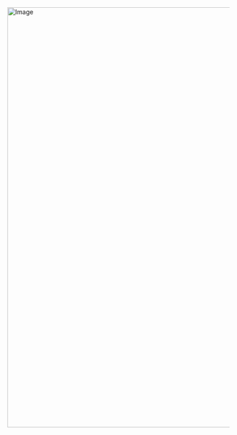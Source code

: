 <img width="707" height="952" alt="Image" src="https://github.com/user-attachments/assets/43198da7-f027-49b9-a5cb-993582019f57" />
